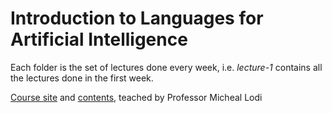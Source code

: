 # Introduction to Languages for Artificial Intelligence
Each folder is the set of lectures done every week, i.e. _lecture-1_ contains all the lectures done in the first week.

[Course site](https://www.unibo.it/it/studiare/insegnamenti-competenze-trasversali-moocs/insegnamenti/insegnamento/2025/530707) and [contents](https://virtuale.unibo.it/course/view.php?id=70610), teached by Professor Micheal Lodi